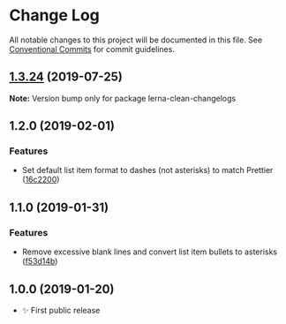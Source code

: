 # Change Log

All notable changes to this project will be documented in this file.
See [Conventional Commits](https://conventionalcommits.org) for commit guidelines.

## [1.3.24](https://gitlab.com/codsen/codsen/compare/lerna-clean-changelogs@1.3.23...lerna-clean-changelogs@1.3.24) (2019-07-25)

**Note:** Version bump only for package lerna-clean-changelogs

## 1.2.0 (2019-02-01)

### Features

- Set default list item format to dashes (not asterisks) to match Prettier ([16c2200](https://gitlab.com/codsen/codsen/commit/16c2200))

## 1.1.0 (2019-01-31)

### Features

- Remove excessive blank lines and convert list item bullets to asterisks ([f53d14b](https://gitlab.com/codsen/codsen/commit/f53d14b))

## 1.0.0 (2019-01-20)

- ✨ First public release
